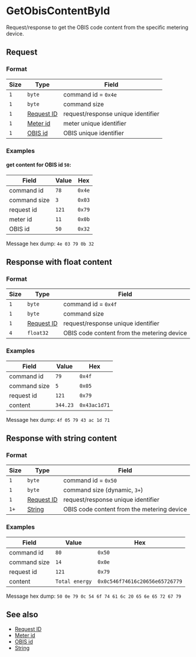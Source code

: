 # GetObisContentById

Request/response to get the OBIS code content from the specific metering device.


## Request

### Format

| Size | Type                                 | Field                              |
| ---- | ------------------------------------ | ---------------------------------- |
| `1`  | `byte`                               | command id = `0x4e`                |
| `1`  | `byte`                               | command size                       |
| `1`  | [Request ID](../types.md#request-id) | request/response unique identifier |
| `1`  | [Meter id](../types.md#meter-id)     | meter unique identifier            |
| `1`  | [OBIS id](../types.md#obis-id)       | OBIS unique identifier             |

### Examples

#### get content for OBIS id `50`:

| Field        | Value | Hex    |
| ------------ | ----- | ------ |
| command id   | `78`  | `0x4e` |
| command size | `3`   | `0x03` |
| request id   | `121` | `0x79` |
| meter id     | `11`  | `0x0b` |
| OBIS id      | `50`  | `0x32` |

Message hex dump: `4e 03 79 0b 32`


## Response with float content

### Format

| Size | Type                                 | Field                                      |
| ---- | ------------------------------------ | ------------------------------------------ |
| `1`  | `byte`                               | command id = `0x4f`                        |
| `1`  | `byte`                               | command size                               |
| `1`  | [Request ID](../types.md#request-id) | request/response unique identifier         |
| `4`  | `float32`                            | OBIS code content from the metering device |

### Examples

| Field        | Value    | Hex          |
| ------------ | -------- | ------------ |
| command id   | `79`     | `0x4f`       |
| command size | `5`      | `0x05`       |
| request id   | `121`    | `0x79`       |
| content      | `344.23` | `0x43ac1d71` |

Message hex dump: `4f 05 79 43 ac 1d 71`


## Response with string content

### Format

| Size | Type                                 | Field                                      |
| ---- | ------------------------------------ | ------------------------------------------ |
| `1`  | `byte`                               | command id = `0x50`                        |
| `1`  | `byte`                               | command size (dynamic, `3+`)               |
| `1`  | [Request ID](../types.md#request-id) | request/response unique identifier         |
| `1+` | [String](../types.md#string)         | OBIS code content from the metering device |

### Examples

| Field        | Value          | Hex                            |
| ------------ | -------------- | ------------------------------ |
| command id   | `80`           | `0x50`                         |
| command size | `14`           | `0x0e`                         |
| request id   | `121`          | `0x79`                         |
| content      | `Total energy` | `0x0c546f74616c20656e65726779` |

Message hex dump: `50 0e 79 0c 54 6f 74 61 6c 20 65 6e 65 72 67 79`


## See also

* [Request ID](../types.md#request-id)
* [Meter id](../types.md#meter-id)
* [OBIS id](../types.md#OBIS-id)
* [String](../types.md#string)
